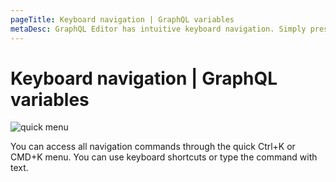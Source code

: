 ```yaml
---
pageTitle: Keyboard navigation | GraphQL variables
metaDesc: GraphQL Editor has intuitive keyboard navigation. Simply press CTRL/CMD + K while working on GraphQL variables to bring up the panel.
---
```


# Keyboard navigation | GraphQL variables

![quick menu](<../../.gitbook/assets/image (2) (1) (2).png>)

You can access all navigation commands through the quick Ctrl+K or CMD+K menu. You can use keyboard shortcuts or type the command with text.
